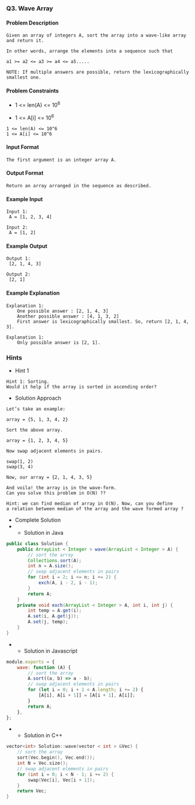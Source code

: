 ### Q3. Wave Array
#### Problem Description
```text
Given an array of integers A, sort the array into a wave-like array 
and return it.

In other words, arrange the elements into a sequence such that

a1 >= a2 <= a3 >= a4 <= a5..... 

NOTE: If multiple answers are possible, return the lexicographically 
smallest one.
```
#### Problem Constraints
* <p>1 &lt;= len(A) &lt;= 10<sup>6</sup></p>
* <p>1 &lt;= A[i] &lt;= 10<sup>6</sup></p>
```text
1 <= len(A) <= 10^6
1 <= A[i] <= 10^6
```
#### Input Format
```text
The first argument is an integer array A.
```
#### Output Format
```text
Return an array arranged in the sequence as described.
```
#### Example Input
```text
Input 1:
 A = [1, 2, 3, 4]

Input 2:
 A = [1, 2]
```
#### Example Output
```text
Output 1:
 [2, 1, 4, 3]

Output 2:
 [2, 1]
```
#### Example Explanation
```text
Explanation 1:
    One possible answer : [2, 1, 4, 3]
    Another possible answer : [4, 1, 3, 2]
    First answer is lexicographically smallest. So, return [2, 1, 4, 3].

Explanation 1:
    Only possible answer is [2, 1].
```
### Hints
* Hint 1
```text
Hint 1: Sorting.
Would it help if the array is sorted in ascending order?
```
* Solution Approach
```text
Let’s take an example:

array = {5, 1, 3, 4, 2}

Sort the above array. 

array = {1, 2, 3, 4, 5}

Now swap adjacent elements in pairs.

swap(1, 2)
swap(3, 4)

Now, our array = {2, 1, 4, 3, 5}

And voila! the array is in the wave-form. 
Can you solve this problem in O(N) ??

Hint: we can find median of array in O(N). Now, can you define 
a relation between median of the array and the wave formed array ?
```
* Complete Solution
* * Solution in Java
```java
public class Solution {
    public ArrayList < Integer > wave(ArrayList < Integer > A) {
        // sort the array
        Collections.sort(A);
        int n = A.size();
        // swap adjacent elements in pairs
        for (int i = 2; i <= n; i += 2) {
            exch(A, i - 2, i - 1);
        }
        return A;
    }
    private void exch(ArrayList < Integer > A, int i, int j) {
        int temp = A.get(i);
        A.set(i, A.get(j));
        A.set(j, temp);
    }
}
```
* * Solution in Javascript
```javascript
module.exports = {
    wave: function (A) {
        // sort the array
        A.sort((a, b) => a - b);
        // swap adjacent elements in pairs
        for (let i = 0; i + 1 < A.length; i += 2) {
            [A[i], A[i + 1]] = [A[i + 1], A[i]];
        }
        return A;
    },
};
```
* * Solution in C++
```cpp
vector<int> Solution::wave(vector < int > &Vec) {
    // sort the array
    sort(Vec.begin(), Vec.end());
    int N = Vec.size();
    // swap adjacent elements in pairs
    for (int i = 0; i < N - 1; i += 2) {
        swap(Vec[i], Vec[i + 1]);
    }
    return Vec;
}
```

